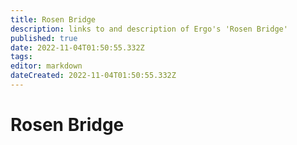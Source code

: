 ```yaml
---
title: Rosen Bridge
description: links to and description of Ergo's 'Rosen Bridge'
published: true
date: 2022-11-04T01:50:55.332Z
tags: 
editor: markdown
dateCreated: 2022-11-04T01:50:55.332Z
---
```


# Rosen Bridge

